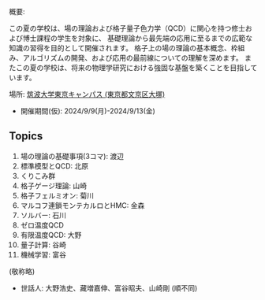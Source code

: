 概要: 

この夏の学校は、場の理論および格子量子色力学（QCD）に関心を持つ修士および博士課程の学生を対象に、
基礎理論から最先端の応用に至るまでの広範な知識の習得を目的として開催されます。
格子上の場の理論の基本概念、枠組み、アルゴリズムの開発、および応用の最前線についての理解を深めます。
またこの夏の学校は、将来の物理学研究における強固な基盤を築くことを目指しています。

場所: [筑波大学東京キャンパス (東京都文京区大塚)](https://www.office.otsuka.tsukuba.ac.jp/)

- 開催期間(仮): 2024/9/9(月)-2024/9/13(金)

## Topics
1. 場の理論の基礎事項(3コマ): 渡辺
2. 標準模型とQCD: 北原
3. くりこみ群
4. 格子ゲージ理論: 山崎
5. 格子フェルミオン: 菊川
6. マルコフ連鎖モンテカルロとHMC: 金森
7. ソルバー: 石川
8. ゼロ温度QCD
9. 有限温度QCD: 大野
10. 量子計算: 谷崎
11. 機械学習: 富谷

(敬称略)

- 世話人: 大野浩史、藏増嘉伸、富谷昭夫、山崎剛 (順不同)

